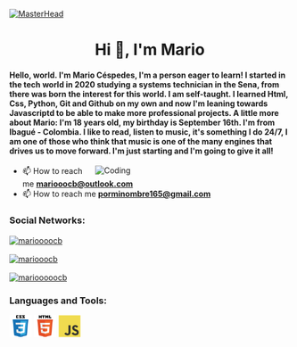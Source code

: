 [![MasterHead](https://img.freepik.com/premium-vector/colorful-banner-with-hands-working-computer-different-electronic-gadgets-devices-symbols-programming-software-development-program-coding_198278-4192.jpg?w=1380)](https://rishavchanda.io)

<h1 align="center">Hi 👋, I'm Mario</h1>
<h4>Hello, world. I'm Mario Céspedes, I'm a person eager to learn! I started in the tech world in 2020 studying a systems technician in the Sena, from there was born the interest for this world. I am self-taught. I learned Html, Css, Python, Git and Github on my own and now I'm leaning towards Javascriptd  to be able to make more professional projects. 
A little more about Mario: I'm 18 years old, my birthday is September 16th. I'm from Ibagué - Colombia. I like to read, listen to music, it's something I do 24/7, I am one of those who think that music is one of the many engines that drives us to move forward. I'm just starting and I'm going to give it all!</h4>

<img align="right" alt="Coding" width="350" src="https://media2.giphy.com/media/v1.Y2lkPTc5MGI3NjExOTA2ZDE0YWNhNDRhMDhjNGRhODM3MGY3MjI4ODk2OWY2Njk1MDFhNyZlcD12MV9pbnRlcm5hbF9naWZzX2dpZklkJmN0PWc/qgQUggAC3Pfv687qPC/giphy.gif">


- 📫 How to reach me **mariooocb@outlook.com**
- 📫 How to reach me **porminombre165@gmail.com**

<h3 align="left">Social Networks:</h3>
<p align="left">
<a href="https://twitter.com/marioooocb" target="blank"><img align="center" src="https://raw.githubusercontent.com/rahuldkjain/github-profile-readme-generator/master/src/images/icons/Social/twitter.svg" alt="marioooocb" height="30" width="40" /></a>

<a href="https://linkedin.com/in/mariooocb" target="blank"><img align="center" src="https://raw.githubusercontent.com/rahuldkjain/github-profile-readme-generator/master/src/images/icons/Social/linked-in-alt.svg" alt="mariooocb" height="30" width="40" /></a>

<a href="https://instagram.com/mariooooocb" target="blank"><img align="center" src="https://raw.githubusercontent.com/rahuldkjain/github-profile-readme-generator/master/src/images/icons/Social/instagram.svg" alt="mariooooocb" height="30" width="40" /></a>
</p>

<h3 align="left">Languages and Tools:</h3>
<p align="left"> 
  
<img src="https://raw.githubusercontent.com/devicons/devicon/master/icons/css3/css3-original-wordmark.svg" alt="css3" width="40" height="40"/> 
  
<img src="https://raw.githubusercontent.com/devicons/devicon/master/icons/html5/html5-original-wordmark.svg" alt="html5" width="40" height="40"/> 

<img src="https://raw.githubusercontent.com/devicons/devicon/master/icons/javascript/javascript-original.svg" alt="javascript" width="40" height="40"/>  
</p>

